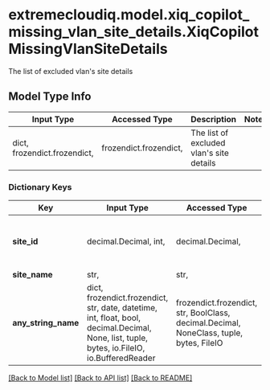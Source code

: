 # extremecloudiq.model.xiq_copilot_missing_vlan_site_details.XiqCopilotMissingVlanSiteDetails

The list of excluded vlan's site details

## Model Type Info
Input Type | Accessed Type | Description | Notes
------------ | ------------- | ------------- | -------------
dict, frozendict.frozendict,  | frozendict.frozendict,  | The list of excluded vlan&#x27;s site details | 

### Dictionary Keys
Key | Input Type | Accessed Type | Description | Notes
------------ | ------------- | ------------- | ------------- | -------------
**site_id** | decimal.Decimal, int,  | decimal.Decimal,  |  | [optional] value must be a 64 bit integer
**site_name** | str,  | str,  |  | [optional] 
**any_string_name** | dict, frozendict.frozendict, str, date, datetime, int, float, bool, decimal.Decimal, None, list, tuple, bytes, io.FileIO, io.BufferedReader | frozendict.frozendict, str, BoolClass, decimal.Decimal, NoneClass, tuple, bytes, FileIO | any string name can be used but the value must be the correct type | [optional]

[[Back to Model list]](../../README.md#documentation-for-models) [[Back to API list]](../../README.md#documentation-for-api-endpoints) [[Back to README]](../../README.md)

